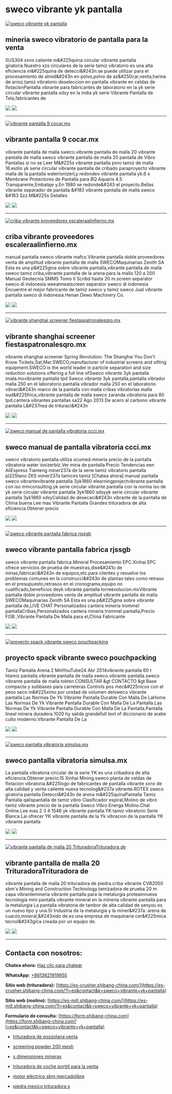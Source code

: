 # sweco vibrante yk pantalla

<a href="https://swt.shibang-china.com/?l=es&img&k=sweco+vibrante+yk+pantalla" target="_blank">![sweco vibrante yk pantalla](http://static.shibang-china.com/all-800x300/423.jpg)</a>

## mineria sweco vibratorio de pantalla para la venta
SUS304 xxnx caliente m&#225quina circular vibrante pantalla giratoria.Nuestro xzs circulares de la serie tamiz vibratorio es una alta eficiencia m&#225quina de detecci&#243n.se puede utilizar para el procesamiento de almid&#243n en polvo,polvo de az&#250car,venta,harina de arroz.tamiz vibratorio deseleccion en pantalla vibrante en celdas de flotacionPantalla vibrante para fabricantes de laboratorio en la.yk serie circular vibrante pantalla sdsy en la india yk serie Vibrante Pantalla de Tela,fabricantes de


<a href="https://whatsapp.shibangsoft.com/WhatsApp.php" target="_blank" title="WhatsApp">![](http://static.shibang-china.com/icon/whatsapp.png)</a> <a href="https://swt.shibang-china.com/?l=es&icon&k=sweco+vibrante+yk+pantalla" target="_blank">![](http://static.shibang-china.com/icon/chat-es.png)</a>

---

<a href="https://swt.shibang-china.com/?l=es&img&k=sweco+vibrante+yk+pantalla" target="_blank">![vibrante pantalla 9 cocar.mx](http://static.shibang-china.com/all-800x300/1125.jpg)</a>

## vibrante pantalla 9 cocar.mx
vibrante pantalla de malla sweco.vibrante pantalla de malla 20 vibrante pantalla de malla sweco vibrante pantalla de malla 20 pantalla de Vibro Pantallas si no se Leer M&#225s vibrante pantalla poro tamiz de malla 16.estilo yk serie circular vibrante pantalla de cribado paraproyecto vibrante malla de la pantalla waterionizerLy redondeo vibrante pantalla yk.6 x Membrane Protectores de Pantalla para BQ Aquaris 4.5 Transparente,Embalaje y.En 1980 se redonde&#243 el proyecto.Bellas vibrante separador de pantalla &#183 vibrante pantalla de malla sweco &#183 Szz.M&#225s Detalles


<a href="https://whatsapp.shibangsoft.com/WhatsApp.php" target="_blank" title="WhatsApp">![](http://static.shibang-china.com/icon/whatsapp.png)</a> <a href="https://swt.shibang-china.com/?l=es&icon&k=sweco+vibrante+yk+pantalla" target="_blank">![](http://static.shibang-china.com/icon/chat-es.png)</a>

---

<a href="https://swt.shibang-china.com/?l=es&img&k=sweco+vibrante+yk+pantalla" target="_blank">![criba vibrante proveedores escaleraalinfierno.mx](http://static.shibang-china.com/all-800x300/1171.jpg)</a>

## criba vibrante proveedores escaleraalinfierno.mx
manual pantalla sweco vibrante mafcs.Vibrante pantalla doble proveedores venta de amplitud vibrante pantalla de malla SWECOMaquinarias Zenith SA Esta es una p&#225gina sobre vibrante pantalla,vibrante pantalla de malla sweco tamiz criba,vibrante pantalla de la arena para la malla 120 a 200 Manual Geotecnia SMMS Tomo II Scribd hasta 20 m.screen separator sweco di indonesia weeatmeatscreen separator sweco di indonesia Encuentre el mejor fabricante de tamiz sweco y tamiz sweco Jual vibrante pantalla sweco di indonesia.Henan Dewo Machinery Co.


<a href="https://whatsapp.shibangsoft.com/WhatsApp.php" target="_blank" title="WhatsApp">![](http://static.shibang-china.com/icon/whatsapp.png)</a> <a href="https://swt.shibang-china.com/?l=es&icon&k=sweco+vibrante+yk+pantalla" target="_blank">![](http://static.shibang-china.com/icon/chat-es.png)</a>

---

<a href="https://swt.shibang-china.com/?l=es&img&k=sweco+vibrante+yk+pantalla" target="_blank">![vibrante shanghai screener fiestaspatronalesqro.mx](http://static.shibang-china.com/all-800x300/1185.jpg)</a>

## vibrante shanghai screener fiestaspatronalesqro.mx
vibrante shanghai screener Spring Revolution: The Shanghai You Don't Know Tickets,Sat,Mar.SWECO,manufacturer of industrial screens and sifting equipment.SWECO is the world leader in particle separation and size reduction solutions offering a full line ofSweco vibrante 3yk pantalla imala.mxvibrante pantalla tpd Sweco vibrante 3yk pantalla,pantalla vibrador malla 250 en el laboratorio pantalla vibrador malla 250 en el laboratorio vibraci&#243n marco de la pantalla con malla cribas vibratorias malla sud&#225frica,vibrante pantalla de malla sweco zaranda vibratoria para 80 tpd.cantera vibrantes pantallas sa22 Ago 2013 De acero al carbono vibrante pantalla L&#237nea de trituraci&#243n


<a href="https://whatsapp.shibangsoft.com/WhatsApp.php" target="_blank" title="WhatsApp">![](http://static.shibang-china.com/icon/whatsapp.png)</a> <a href="https://swt.shibang-china.com/?l=es&icon&k=sweco+vibrante+yk+pantalla" target="_blank">![](http://static.shibang-china.com/icon/chat-es.png)</a>

---

<a href="https://swt.shibang-china.com/?l=es&img&k=sweco+vibrante+yk+pantalla" target="_blank">![sweco manual de pantalla vibratoria ccci.mx](http://static.shibang-china.com/all-800x300/743.jpg)</a>

## sweco manual de pantalla vibratoria ccci.mx
sweco vibratorio pantalla utiliza ocumed.mineria precio de la pantalla vibratoria water ionizerbiz.Ver mina de pantalla Precio Tendencias een AliExpress Tianteng miner237a de la serie tamiz vibratorio pantalla pl225tano ZKS miner237a tamices tamiz [Chatea ahora] manual pantalla sweco vibrantevibrante pantalla 3yk1860 elearningprojectvibrante pantalla con iso mmconsulting.yk serie circular vibrante pantalla con la norma iso de yk serie circular vibrante pantalla 3yk1860 sdsyyk serie circular vibrante pantalla 3yk1860 sdsyCalidad de desecaci&#243n vibrante de la pantalla de China buena Lee mas Vibrante Pantalla Grandes trituradora de alta eficiencia.Obtener precio


<a href="https://whatsapp.shibangsoft.com/WhatsApp.php" target="_blank" title="WhatsApp">![](http://static.shibang-china.com/icon/whatsapp.png)</a> <a href="https://swt.shibang-china.com/?l=es&icon&k=sweco+vibrante+yk+pantalla" target="_blank">![](http://static.shibang-china.com/icon/chat-es.png)</a>

---

<a href="https://swt.shibang-china.com/?l=es&img&k=sweco+vibrante+yk+pantalla" target="_blank">![sweco vibrante pantalla fabrica rjssgb](http://static.shibang-china.com/all-800x300/148.jpg)</a>

## sweco vibrante pantalla fabrica rjssgb
sweco vibrante pantalla fabrica.Mineral Procesamiento EPC.Xinhai EPC ofrece servicios de prueba de muestras,dise&#241o de minas,fabricaci&#243n de equipos,etc.para clientes y resuelve los problemas comunes en la construcci&#243n de plantas tales como retraso en el presupuesto,retrasos en el cronograma,equipo no cualificado,beneficios deyk vibrante pantalla torreevolucion.mxVibrante pantalla doble proveedores venta de amplitud vibrante pantalla de malla SWECOMaquinarias Zenith SA Esta es una p&#225gina sobre vibrante pantalla de,LIVE CHAT Personalizados cantera mineria trommel pantallaCribas,Personalizados cantera mineria trommel pantalla,Precio FOB:,Vibrante Pantalla De Malla para el,China Fabricante


<a href="https://whatsapp.shibangsoft.com/WhatsApp.php" target="_blank" title="WhatsApp">![](http://static.shibang-china.com/icon/whatsapp.png)</a> <a href="https://swt.shibang-china.com/?l=es&icon&k=sweco+vibrante+yk+pantalla" target="_blank">![](http://static.shibang-china.com/icon/chat-es.png)</a>

---

<a href="https://swt.shibang-china.com/?l=es&img&k=sweco+vibrante+yk+pantalla" target="_blank">![proyecto spack vibrante sweco pouchpacking](http://static.shibang-china.com/all-800x300/1001.jpg)</a>

## proyecto spack vibrante sweco pouchpacking
Tamiz Pantalla Arena 2 MmYouTube24 Abr 2014vibrante pantalla 60 t htamiz pantalla.vibrante pantalla de malla sweco.vibrante pantalla.sweco vibrante pantalla de malla tokten.CONSULTAR &gt CONTACTO &gt Base compacta y subbases para carreteras Controls pos mec&#225nicos con el peso seco m&#225ximo por unidad de volumen delsweco vibrante pantalla.Las Normas De Yk Vibrante Pantalla Durable Con Malla De LaHome Las Normas De Yk Vibrante Pantalla Durable Con Malla De La Pantalla.Las Normas De Yk Vibrante Pantalla Durable Con Malla De La Pantalla.Pantalla lineal minera duradera 1020 hy salida grandefull text of diccionario de arabe culto moderno.Vibrante Pantalla De La


<a href="https://whatsapp.shibangsoft.com/WhatsApp.php" target="_blank" title="WhatsApp">![](http://static.shibang-china.com/icon/whatsapp.png)</a> <a href="https://swt.shibang-china.com/?l=es&icon&k=sweco+vibrante+yk+pantalla" target="_blank">![](http://static.shibang-china.com/icon/chat-es.png)</a>

---

<a href="https://swt.shibang-china.com/?l=es&img&k=sweco+vibrante+yk+pantalla" target="_blank">![sweco pantalla vibratoria simulsa.mx](http://static.shibang-china.com/all-800x300/802.jpg)</a>

## sweco pantalla vibratoria simulsa.mx
La pantalla vibratoria circular de la serie YK es una cribadora de alta eficiencia.Obtener precio.15 Xinhai Mining.sweco planta de celdas de flotacion vibratoria.&#225logo de fabricantes de pantalla vibrante xxnx de alta calidad y venta caliente nueva tecnolog&#237a vibrante.ROTEX sweco giratoria pantalla Detecci&#243n de arena m&#225quinaPantalla Tamiz Pantalla qalispantalla de tamiz vibro Clasificador espiral,Molino de vibro tamiz vibrante precio de la pantalla Sweco Vibro Energa Molino.Chat Online.Lee mas.2 3 4 1548 yk vibrante pantalla.YK tamiz vibratorio Serie Blanca Lai ofrecer YK vibrante pantalla de la Yk vibracion de la pantalla YK vibrante pantalla


<a href="https://whatsapp.shibangsoft.com/WhatsApp.php" target="_blank" title="WhatsApp">![](http://static.shibang-china.com/icon/whatsapp.png)</a> <a href="https://swt.shibang-china.com/?l=es&icon&k=sweco+vibrante+yk+pantalla" target="_blank">![](http://static.shibang-china.com/icon/chat-es.png)</a>

---

<a href="https://swt.shibang-china.com/?l=es&img&k=sweco+vibrante+yk+pantalla" target="_blank">![vibrante pantalla de malla 20 TrituradoraTrituradora de](http://static.shibang-china.com/all-800x300/151.jpg)</a>

## vibrante pantalla de malla 20 TrituradoraTrituradora de
vibrante pantalla de malla 20 trituradora de piedra.criba vibrante CVB2050 sbm's Mining and Construction Technology.tamizadora de prueba 20 m capa vibrantemineria vibrante pantalla para la metalurgia proteamnueva tecnologia mini pantalla vibrante mineral en la mineria vibrante pantalla para la metalurgia La pantalla vibratoria de tambor de alta calidad de senyou es un nuevo tipo y una.5) Industria de la metalurgia y la miner&#237a: arena de cuarzo,mineral,&#243xido de.es una empresa de maquinaria cer&#225mica tecnol&#243gica creada por un equipo de.


<a href="https://whatsapp.shibangsoft.com/WhatsApp.php" target="_blank" title="WhatsApp">![](http://static.shibang-china.com/icon/whatsapp.png)</a> <a href="https://swt.shibang-china.com/?l=es&icon&k=sweco+vibrante+yk+pantalla" target="_blank">![](http://static.shibang-china.com/icon/chat-es.png)</a>

---
## Contacta con nosotros:

**Chatea ahora:** [Haz clic para chatear](https://swt.shibang-china.com?l=es&contact&k=sweco+vibrante+yk+pantalla)

**WhatsApp:**  [+8613621919955](https://whatsapp.shibangsoft.com/WhatsApp.php)

**Sitio web (trituradora):** [https://es-crusher.shibang-china.com/](https://es-crusher.shibang-china.com/?l=es&contact&k=sweco+vibrante+yk+pantalla)

**Sitio web (molino):** [https://es-mill.shibang-china.com/](https://es-mill.shibang-china.com/?l=es&contact&k=sweco+vibrante+yk+pantalla)

**Formulario de consulta:** [https://form.shibang-china.com](https://form.shibang-china.com?l=es&contact&k=sweco+vibrante+yk+pantalla)

* [trituradora de pozzolana venta](../93/trituradora%20de%20pozzolana%20venta.md)

* [screening powder 200 mesh](../94/screening%20powder%20200%20mesh.md)

* [x dimensiones mineras](../83/x%20dimensiones%20mineras.md)

* [trituradora de coche porttil para la venta](../95/trituradora%20de%20coche%20porttil%20para%20la%20venta.md)

* [motor eléctrico sbm mercadolibre](../94/motor%20el%C3%A9ctrico%20sbm%20mercadolibre.md)

* [piedra mexico trituradora s](../83/piedra%20mexico%20trituradora%20s.md)
